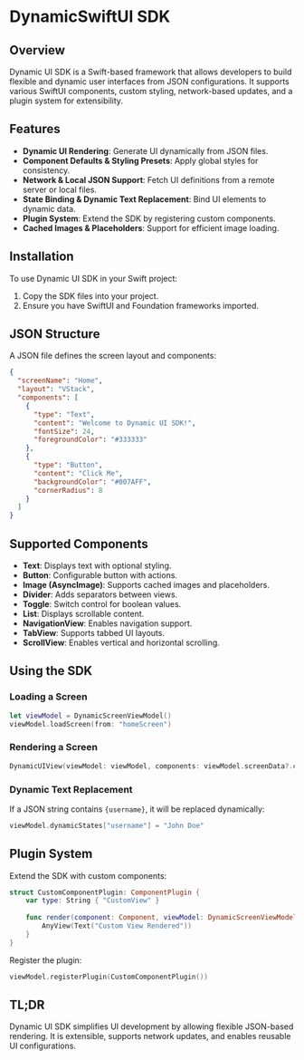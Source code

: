 # DynamicSwiftUI SDK

## Overview
Dynamic UI SDK is a Swift-based framework that allows developers to build flexible and dynamic user interfaces from JSON configurations. It supports various SwiftUI components, custom styling, network-based updates, and a plugin system for extensibility.

## Features
- **Dynamic UI Rendering**: Generate UI dynamically from JSON files.
- **Component Defaults & Styling Presets**: Apply global styles for consistency.
- **Network & Local JSON Support**: Fetch UI definitions from a remote server or local files.
- **State Binding & Dynamic Text Replacement**: Bind UI elements to dynamic data.
- **Plugin System**: Extend the SDK by registering custom components.
- **Cached Images & Placeholders**: Support for efficient image loading.

## Installation
To use Dynamic UI SDK in your Swift project:
1. Copy the SDK files into your project.
2. Ensure you have SwiftUI and Foundation frameworks imported.

## JSON Structure
A JSON file defines the screen layout and components:

```json
{
  "screenName": "Home",
  "layout": "VStack",
  "components": [
    {
      "type": "Text",
      "content": "Welcome to Dynamic UI SDK!",
      "fontSize": 24,
      "foregroundColor": "#333333"
    },
    {
      "type": "Button",
      "content": "Click Me",
      "backgroundColor": "#007AFF",
      "cornerRadius": 8
    }
  ]
}
```

## Supported Components
- **Text**: Displays text with optional styling.
- **Button**: Configurable button with actions.
- **Image (AsyncImage)**: Supports cached images and placeholders.
- **Divider**: Adds separators between views.
- **Toggle**: Switch control for boolean values.
- **List**: Displays scrollable content.
- **NavigationView**: Enables navigation support.
- **TabView**: Supports tabbed UI layouts.
- **ScrollView**: Enables vertical and horizontal scrolling.

## Using the SDK
### Loading a Screen
```swift
let viewModel = DynamicScreenViewModel()
viewModel.loadScreen(from: "homeScreen")
```

### Rendering a Screen
```swift
DynamicUIView(viewModel: viewModel, components: viewModel.screenData?.components ?? [])
```

### Dynamic Text Replacement
If a JSON string contains `{username}`, it will be replaced dynamically:
```swift
viewModel.dynamicStates["username"] = "John Doe"
```

## Plugin System
Extend the SDK with custom components:
```swift
struct CustomComponentPlugin: ComponentPlugin {
    var type: String { "CustomView" }
    
    func render(component: Component, viewModel: DynamicScreenViewModel) -> AnyView {
        AnyView(Text("Custom View Rendered"))
    }
}
```

Register the plugin:
```swift
viewModel.registerPlugin(CustomComponentPlugin())
```

## TL;DR
Dynamic UI SDK simplifies UI development by allowing flexible JSON-based rendering. It is extensible, supports network updates, and enables reusable UI configurations.
